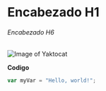 # Encabezado H1
###### Encabezado H6

![Image of Yaktocat](https://octodex.github.com/images/yaktocat.png)

**Codigo**

``` javascript
var myVar = "Hello, world!";
```
